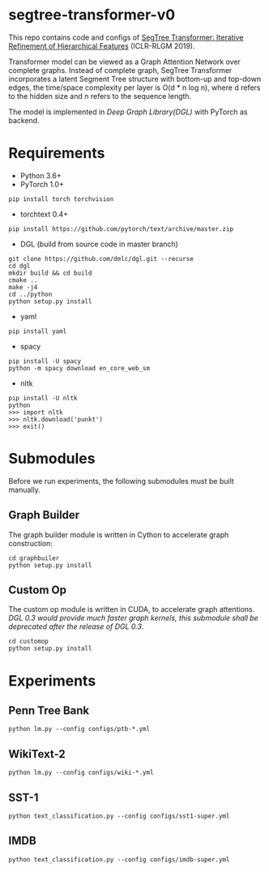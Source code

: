 # segtree-transformer-v0
This repo contains code and configs of [SegTree Transformer: Iterative Refinement of Hierarchical Features](https://rlgm.github.io/papers/67.pdf) (ICLR-RLGM 2019).

Transformer model can be viewed as a Graph Attention Network over complete graphs. Instead of complete graph, SegTree Transformer incorporates a latent Segment Tree structure with bottom-up and top-down edges, the time/space complexity per layer is O(d * n log n), where d refers to the hidden size and n refers to the sequence length. 

The model is implemented in *Deep Graph Library(DGL)* with PyTorch as backend.

# Requirements
- Python 3.6+
- PyTorch 1.0+
```
pip install torch torchvision
```
- torchtext 0.4+
```
pip install https://github.com/pytorch/text/archive/master.zip
```
- DGL (build from source code in master branch)
```
git clone https://github.com/dmlc/dgl.git --recurse
cd dgl
mkdir build && cd build
cmake ..
make -j4
cd ../python
python setup.py install
```
- yaml
```
pip install yaml
```
- spacy
```
pip install -U spacy
python -m spacy download en_core_web_sm
```
- nltk
```
pip install -U nltk
python
>>> import nltk
>>> nltk.download('punkt')
>>> exit()
```

# Submodules
Before we run experiments, the following submodules must be built manually.

## Graph Builder
The graph builder module is written in Cython to accelerate graph construction:
```
cd graphbuiler
python setup.py install
```

## Custom Op

The custom op module is written in CUDA, to accelerate graph attentions. *DGL 0.3 would provide much faster graph kernels, this submodule shall be deprecated after the release of DGL 0.3*.
```
cd customop
python setup.py install
```

# Experiments 
## Penn Tree Bank
```
python lm.py --config configs/ptb-*.yml
```
## WikiText-2
```
python lm.py --config configs/wiki-*.yml
```
## SST-1
```
python text_classification.py --config configs/sst1-super.yml
```
## IMDB
```
python text_classification.py --config configs/imdb-super.yml
```
